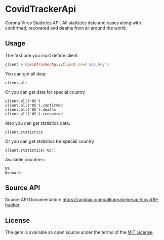 # CovidTrackerApi

Corona Virus Statistics API. All statistics data and cases along with confirmed, recovered and deaths from all around the world.

## Usage

The first one you must define client:

```ruby
client = CovidTrackerApi::Client.new('api_key')
```

You can get all data:

    client.all

Or you can get data for special country

    client.all('US')
    client.all('US').confirmed
    client.all('US').deaths
    client.all('US').recovered


Also you can get statistics data:

    client.statistics

Or you can get statistics for special country

    client.statistics('US')

Available countries:
    
    US
    Denmark

## Source API

Source API Documentation: https://rapidapi.com/alitugrulcebe/api/covid19-tracker

## License

The gem is available as open source under the terms of the [MIT License](https://opensource.org/licenses/MIT).
